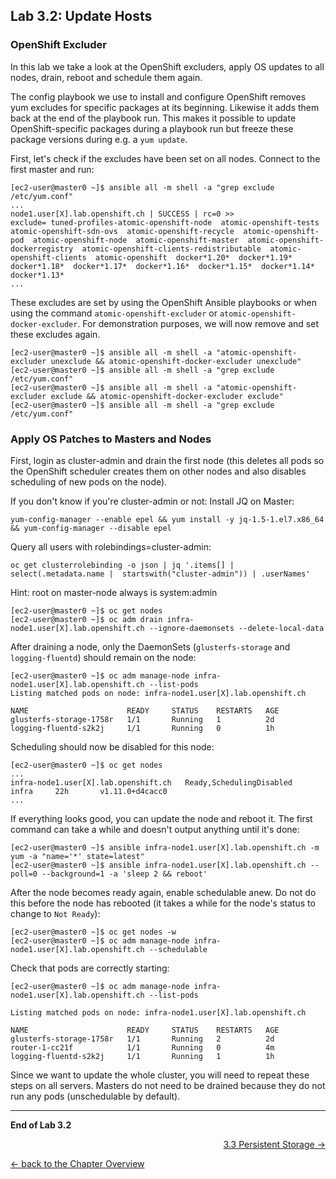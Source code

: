 ## Lab 3.2: Update Hosts

### OpenShift Excluder
In this lab we take a look at the OpenShift excluders, apply OS updates to all nodes, drain, reboot and schedule them again.

The config playbook we use to install and configure OpenShift removes yum excludes for specific packages at its beginning. Likewise it adds them back at the end of the playbook run. This makes it possible to update OpenShift-specific packages during a playbook run but freeze these package versions during e.g. a `yum update`.

First, let's check if the excludes have been set on all nodes. Connect to the first master and run:
```
[ec2-user@master0 ~]$ ansible all -m shell -a "grep exclude /etc/yum.conf"
...
node1.user[X].lab.openshift.ch | SUCCESS | rc=0 >>
exclude= tuned-profiles-atomic-openshift-node  atomic-openshift-tests  atomic-openshift-sdn-ovs  atomic-openshift-recycle  atomic-openshift-pod  atomic-openshift-node  atomic-openshift-master  atomic-openshift-dockerregistry  atomic-openshift-clients-redistributable  atomic-openshift-clients  atomic-openshift  docker*1.20*  docker*1.19*  docker*1.18*  docker*1.17*  docker*1.16*  docker*1.15*  docker*1.14*  docker*1.13*
...
```

These excludes are set by using the OpenShift Ansible playbooks or when using the command `atomic-openshift-excluder` or `atomic-openshift-docker-excluder`. For demonstration purposes, we will now remove and set these excludes again.

```
[ec2-user@master0 ~]$ ansible all -m shell -a "atomic-openshift-excluder unexclude && atomic-openshift-docker-excluder unexclude"
[ec2-user@master0 ~]$ ansible all -m shell -a "grep exclude /etc/yum.conf"
[ec2-user@master0 ~]$ ansible all -m shell -a "atomic-openshift-excluder exclude && atomic-openshift-docker-excluder exclude"
[ec2-user@master0 ~]$ ansible all -m shell -a "grep exclude /etc/yum.conf"
```


### Apply OS Patches to Masters and Nodes

First, login as cluster-admin and drain the first node (this deletes all pods so the OpenShift scheduler creates them on other nodes and also disables scheduling of new pods on the node).

If you don't know if you're cluster-admin or not:
Install JQ on Master:
```
yum-config-manager --enable epel && yum install -y jq-1.5-1.el7.x86_64 && yum-config-manager --disable epel
```
Query all users with rolebindings=cluster-admin:
```
oc get clusterrolebinding -o json | jq '.items[] | select(.metadata.name |  startswith("cluster-admin")) | .userNames'
```

Hint: root on master-node always is system:admin

```
[ec2-user@master0 ~]$ oc get nodes
[ec2-user@master0 ~]$ oc adm drain infra-node1.user[X].lab.openshift.ch --ignore-daemonsets --delete-local-data
```

After draining a node, only the DaemonSets (`glusterfs-storage` and `logging-fluentd`) should remain on the node:
```
[ec2-user@master0 ~]$ oc adm manage-node infra-node1.user[X].lab.openshift.ch --list-pods
Listing matched pods on node: infra-node1.user[X].lab.openshift.ch

NAME                      READY     STATUS    RESTARTS   AGE
glusterfs-storage-1758r   1/1       Running   1          2d
logging-fluentd-s2k2j     1/1       Running   0          1h
```

Scheduling should now be disabled for this node:
```
[ec2-user@master0 ~]$ oc get nodes
...
infra-node1.user[X].lab.openshift.ch   Ready,SchedulingDisabled   infra     22h       v1.11.0+d4cacc0
...

```

If everything looks good, you can update the node and reboot it. The first command can take a while and doesn't output anything until it's done:
```
[ec2-user@master0 ~]$ ansible infra-node1.user[X].lab.openshift.ch -m yum -a "name='*' state=latest"
[ec2-user@master0 ~]$ ansible infra-node1.user[X].lab.openshift.ch --poll=0 --background=1 -a 'sleep 2 && reboot'
```

After the node becomes ready again, enable schedulable anew. Do not do this before the node has rebooted (it takes a while for the node's status to change to `Not Ready`):
```
[ec2-user@master0 ~]$ oc get nodes -w
[ec2-user@master0 ~]$ oc adm manage-node infra-node1.user[X].lab.openshift.ch --schedulable
```

Check that pods are correctly starting:
```
[ec2-user@master0 ~]$ oc adm manage-node infra-node1.user[X].lab.openshift.ch --list-pods

Listing matched pods on node: infra-node1.user[X].lab.openshift.ch

NAME                      READY     STATUS    RESTARTS   AGE
glusterfs-storage-1758r   1/1       Running   2          2d
router-1-cc21f            1/1       Running   0          4m
logging-fluentd-s2k2j     1/1       Running   1          1h
```

Since we want to update the whole cluster, you will need to repeat these steps on all servers. Masters do not need to be drained because they do not run any pods (unschedulable by default).

---

**End of Lab 3.2**

<p width="100px" align="right"><a href="33_persistent_storage.md">3.3 Persistent Storage →</a></p>

[← back to the Chapter Overview](30_daily_business.md)
